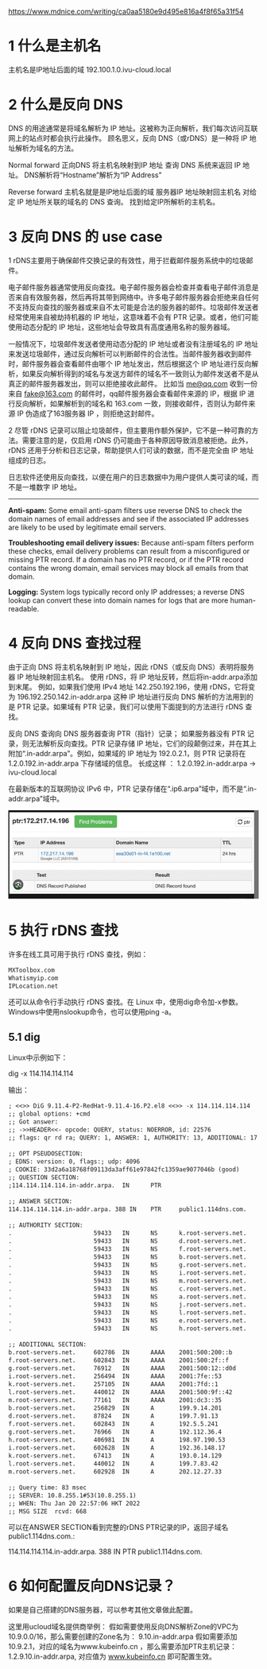 
https://www.mdnice.com/writing/ca0aa5180e9d495e816a4f8f65a31f54


# 1 什么是主机名

主机名是IP地址后面的域
192.100.1.0.ivu-cloud.local 

# 2 什么是反向 DNS

DNS 的用途通常是将域名解析为 IP 地址。这被称为正向解析，我们每次访问互联网上的站点时都会执行此操作。
顾名思义，反向 DNS（或rDNS）是一种将 IP 地址解析为域名的方法。


Normal forward 
正向DNS 将主机名映射到IP 地址
查询 DNS 系统来返回 IP 地址。
DNS解析将“Hostname”解析为“IP Address”

Reverse forward
主机名就是是IP地址后面的域
服务器IP 地址映射回主机名
对给定 IP 地址所关联的域名的 DNS 查询。
找到给定IP所解析的主机名。


# 3 反向 DNS 的 use case 

1
rDNS主要用于确保邮件交换记录的有效性，用于拦截邮件服务系统中的垃圾邮件。

电子邮件服务器通常使用反向查找。电子邮件服务器会检查并查看电子邮件消息是否来自有效服务器，然后再将其带到网络中。许多电子邮件服务器会拒绝来自任何不支持反向查找的服务器或来自不太可能是合法的服务器的邮件。垃圾邮件发送者经常使用来自被劫持机器的 IP 地址，这意味着不会有 PTR 记录。或者，他们可能使用动态分配的 IP 地址，这些地址会导致具有高度通用名称的服务器域。

一般情况下，垃圾邮件发送者使用动态分配的 IP 地址或者没有注册域名的 IP 地址来发送垃圾邮件，通过反向解析可以判断邮件的合法性。当邮件服务器收到邮件时，邮件服务器会查看邮件由哪个 IP 地址发出，然后根据这个 IP 地址进行反向解析，如果反向解析得到的域名与发送方邮件的域名不一致则认为邮件发送者不是从真正的邮件服务器发出，则可以拒绝接收此邮件。
比如当 me@qq.com 收到一份来自 fake@163.com 的邮件时，qq邮件服务器会查看邮件来源的 IP，根据 IP 进行反向解析，如果解析到的域名和 163.com 一致，则接收邮件，否则认为邮件来源 IP 伪造成了163服务器 IP ，则拒绝这封邮件。


2
尽管 rDNS 记录可以阻止垃圾邮件，但主要用作额外保护，它不是一种可靠的方法。需要注意的是，仅启用 rDNS 仍可能由于各种原因导致消息被拒绝。此外，rDNS 还用于分析和日志记录，帮助提供人们可读的数据，而不是完全由 IP 地址组成的日志。

日志软件还使用反向查找，以便在用户的日志数据中为用户提供人类可读的域，而不是一堆数字 IP 地址。

----


**Anti-spam:** Some email anti-spam filters use reverse DNS to check the domain names of email addresses and see if the associated IP addresses are likely to be used by legitimate email servers.

**Troubleshooting email delivery issues:** Because anti-spam filters perform these checks, email delivery problems can result from a misconfigured or missing PTR record. If a domain has no PTR record, or if the PTR record contains the wrong domain, email services may block all emails from that domain.

**Logging:** System logs typically record only IP addresses; a reverse DNS lookup can convert these into domain names for logs that are more human-readable.



# 4 反向 DNS 查找过程

由于正向 DNS 将主机名映射到 IP 地址，因此 rDNS（或反向 DNS）表明将服务器 IP 地址映射回主机名。
使用 rDNS，将 IP 地址反转，然后将in-addr.arpa添加到末尾。
例如，如果我们使用 IPv4 地址 142.250.192.196，使用 rDNS，它将变为 196.192.250.142.in-addr.arpa
这种 IP 地址进行反向 DNS 解析的方法用到的是 PTR 记录。如果域有 PTR 记录，我们可以使用下面提到的方法进行 rDNS 查找。

反向 DNS 查询向 DNS 服务器查询 PTR（指针）记录； 如果服务器没有 PTR 记录，则无法解析反向查找。PTR 记录存储 IP 地址，它们的段颠倒过来，并在其上附加“.in-addr.arpa”。例如，如果域的 IP 地址为 192.0.2.1，则 PTR 记录将在 1.2.0.192.in-addr.arpa 下存储域的信息。 长成这样 ： 1.2.0.192.in-addr.arpa  -> ivu-cloud.local 

在最新版本的互联网协议 IPv6 中，PTR 记录存储在“.ip6.arpa”域中，而不是“.in-addr.arpa”域中。


![](image/Pasted%20image%2020240305110222.png)

# 5 执行 rDNS 查找

许多在线工具可用于执行 rDNS 查找，例如：

    MXToolbox.com
    Whatismyip.com
    IPLocation.net

还可以从命令行手动执行 rDNS 查找。在 Linux 中，使用dig命令加-x参数。Windows中使用nslookup命令，也可以使用ping -a。


## 5.1 dig 

Linux中示例如下：

dig -x 114.114.114.114

输出：
```
; <<>> DiG 9.11.4-P2-RedHat-9.11.4-16.P2.el8 <<>> -x 114.114.114.114
;; global options: +cmd
;; Got answer:
;; ->>HEADER<<- opcode: QUERY, status: NOERROR, id: 22576
;; flags: qr rd ra; QUERY: 1, ANSWER: 1, AUTHORITY: 13, ADDITIONAL: 17

;; OPT PSEUDOSECTION:
; EDNS: version: 0, flags:; udp: 4096
; COOKIE: 33d2a6a18768f09113da3aff61e97842fc1359ae9077046b (good)
;; QUESTION SECTION:
;114.114.114.114.in-addr.arpa.  IN      PTR

;; ANSWER SECTION:
114.114.114.114.in-addr.arpa. 388 IN    PTR     public1.114dns.com.

;; AUTHORITY SECTION:
.                       59433   IN      NS      k.root-servers.net.
.                       59433   IN      NS      d.root-servers.net.
.                       59433   IN      NS      f.root-servers.net.
.                       59433   IN      NS      b.root-servers.net.
.                       59433   IN      NS      g.root-servers.net.
.                       59433   IN      NS      i.root-servers.net.
.                       59433   IN      NS      m.root-servers.net.
.                       59433   IN      NS      c.root-servers.net.
.                       59433   IN      NS      a.root-servers.net.
.                       59433   IN      NS      j.root-servers.net.
.                       59433   IN      NS      l.root-servers.net.
.                       59433   IN      NS      e.root-servers.net.
.                       59433   IN      NS      h.root-servers.net.

;; ADDITIONAL SECTION:
b.root-servers.net.     602786  IN      AAAA    2001:500:200::b
f.root-servers.net.     602843  IN      AAAA    2001:500:2f::f
g.root-servers.net.     76912   IN      AAAA    2001:500:12::d0d
i.root-servers.net.     256494  IN      AAAA    2001:7fe::53
k.root-servers.net.     257105  IN      AAAA    2001:7fd::1
l.root-servers.net.     440012  IN      AAAA    2001:500:9f::42
m.root-servers.net.     77161   IN      AAAA    2001:dc3::35
b.root-servers.net.     256829  IN      A       199.9.14.201
d.root-servers.net.     87824   IN      A       199.7.91.13
f.root-servers.net.     602843  IN      A       192.5.5.241
g.root-servers.net.     76966   IN      A       192.112.36.4
h.root-servers.net.     406981  IN      A       198.97.190.53
i.root-servers.net.     602628  IN      A       192.36.148.17
k.root-servers.net.     67413   IN      A       193.0.14.129
l.root-servers.net.     440012  IN      A       199.7.83.42
m.root-servers.net.     602928  IN      A       202.12.27.33

;; Query time: 83 msec
;; SERVER: 10.8.255.1#53(10.8.255.1)
;; WHEN: Thu Jan 20 22:57:06 HKT 2022
;; MSG SIZE  rcvd: 668

```


可以在ANSWER SECTION看到完整的rDNS PTR记录的IP，返回子域名public1.114dns.com.:

114.114.114.114.in-addr.arpa. 388 IN    PTR     public1.114dns.com.


# 6 如何配置反向DNS记录？

如果是自己搭建的DNS服务器，可以参考其他文章做此配置。

这里用ucloud域名提供商举例：
假如需要使用反向DNS解析Zone的VPC为10.9.0.0/16，那么需要创建的Zone名为： 9.10.in-addr.arpa
假如需要添加10.9.2.1，对应的域名为www.kubeinfo.cn ，那么需要添加PTR主机记录： 1.2.9.10.in-addr.arpa,  对应值为 www.kubeinfo.cn 
即可配置生效。


